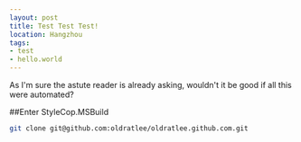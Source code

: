 ```yaml
---
layout: post
title: Test Test Test!
location: Hangzhou
tags:
- test
- hello.world
---
```


As I'm sure the astute reader is already asking, wouldn't it be good if all this were automated?

<a name="more"></a>

<!--excerpt-->

##Enter StyleCop.MSBuild

```bash
git clone git@github.com:oldratlee/oldratlee.github.com.git
```